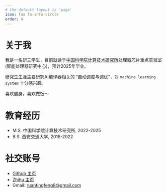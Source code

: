 ```yaml
---
# the default layout is 'page'
icon: fas fa-info-circle
order: 4
---
```



关于我
======

我是一名研三学生，目前就读于[中国科学院计算技术研究所](http://www.ict.ac.cn/)处理器芯片重点实验室(智能处理器研究中心)，预计2025年毕业。

研究生生涯主要研究AI编译器相关的 “自动调度与调优”，对 `machine learning system` 十分感兴趣。

喜欢健身，喜欢做饭～

教育经历
======

* M.S. 中国科学院计算技术研究所, 2022-2025
* B.S. 西安交通大学, 2018-2022

社交账号
======

* [Github 主页](https://github.com/tfruan2000)
* [Zhihu 主页](https://www.zhihu.com/people/ruan-ting-feng-59)
* Gmail: ruantingfeng8@gmail.com